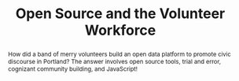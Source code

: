 ---
title: "Open Source and the Volunteer Workforce"
speaker: Michael Lange
event: CascadiaJS 2018
tags: ["open source", "community"]
abstract: "How did a band of merry volunteers build an open data platform to promote civic discourse in Portland? The answer involves open source tools, trial and error, cognizant community building, and JavaScript!"
ytId: Ec5j5ajtrG4
layout: talk
---